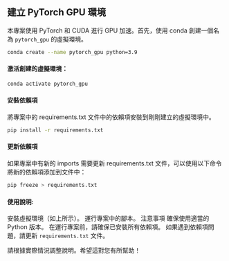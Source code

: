 ## 建立 PyTorch GPU 環境

本專案使用 PyTorch 和 CUDA 進行 GPU 加速。首先，使用 conda 創建一個名為 `pytorch_gpu` 的虛擬環境。

```bash
conda create --name pytorch_gpu python=3.9
```

#### 激活創建的虛擬環境：

```bash
conda activate pytorch_gpu
```

#### 安裝依賴項

將專案中的 requirements.txt 文件中的依賴項安裝到剛剛建立的虛擬環境中。

```bash
pip install -r requirements.txt
```

#### 更新依賴項

如果專案中有新的 imports 需要更新 requirements.txt 文件，可以使用以下命令將新的依賴項添加到文件中：

```bash
pip freeze > requirements.txt
```

#### 使用說明:

安裝虛擬環境（如上所示）。
運行專案中的腳本。
注意事項
確保使用適當的 Python 版本。
在運行專案前，請確保已安裝所有依賴項。
如果遇到依賴項問題，請更新 `requirements.txt` 文件。

請根據實際情況調整說明。希望這對您有所幫助！
